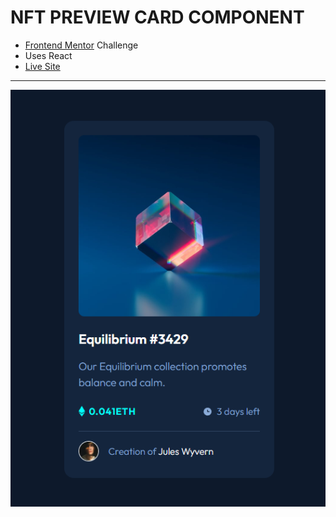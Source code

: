 # NFT PREVIEW CARD COMPONENT
- [Frontend Mentor](https://www.frontendmentor.io/) Challenge
- Uses React
- [Live Site](https://luxury-chebakia-faa4d6.netlify.app/)
---
![screenshot](image.png)